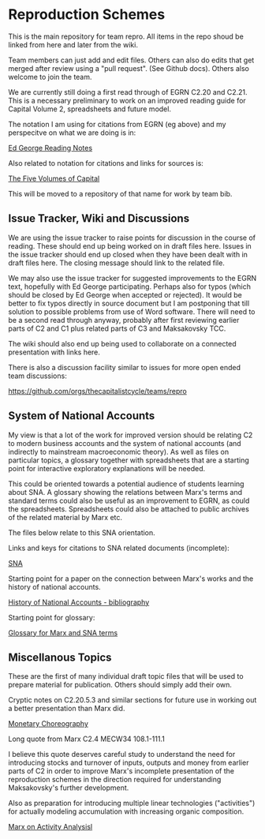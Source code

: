 # Reproduction Schemes

This is the main repository for team repro. All items in the repo shoud be linked from here and later from the wiki.

Team members can just add and edit files. Others can also do edits that get merged after review using a "pull request".
(See Github docs). Others also welcome to join the team.

We are currently still doing a first read through of EGRN C2.20 and C2.21.
This is a necessary preliminary to work on an improved reading guide for Capital Volume 2, spreadsheets and future model.

The notation I am using for citations from EGRN (eg above) and my perspecitve on what we are doing is in:

[Ed George Reading Notes](ed-george-reading-notes.md)

Also related to notation for citations and links for sources is:

[The Five Volumes of Capital](capital-ebooks.md)

This will be moved to a repository of that name for work by team bib.

## Issue Tracker, Wiki and Discussions

We are using the issue tracker to raise points for discussion in the course of reading.
These should end up being worked on in draft files here.
Issues in the issue tracker should end up closed when they have been dealt with in draft files here.
The closing message should link to the related file.

We may also use the issue tracker for suggested improvements to the EGRN text, hopefully with Ed George
participating. Perhaps also for typos (which should be closed by Ed George when accepted or rejected).
It would be better to fix typos directly in source document but I am postponing that till solution
to possible problems from use of Word software. There will need to be a second read through anyway,
probably after first reviewing earlier parts of C2 and C1 plus related parts of C3 and Maksakovsky TCC.

The wiki should also end up being used to collaborate on a connected presentation with links here.

There is also a discussion facility similar to issues for more open ended team discussions:

https://github.com/orgs/thecapitalistcycle/teams/repro

## System of National Accounts

My view is that a lot of the work for improved version should be relating C2 to modern business accounts and the system 
of national accounts (and indirectly to mainstream macroeconomic theory). As well as files on particular topics, a 
glossary together with spreadsheets that are a starting point for interactive exploratory explanations will be needed. 

This could be oriented towards a potential audience of students learning about SNA. A glossary showing the relations 
between Marx's terms and standard terms could also be useful as an improvement to EGRN, as could the spreadsheets. 
Spreadsheets could also be attached to public archives of the related material by Marx etc.

The files below relate to this SNA orientation.

Links and keys for citations to SNA related documents (incomplete):

[SNA](sna.md)

Starting point for a paper on the connection between Marx's works and the history of national accounts.

[History of National Accounts - bibliography](bib-history-national-accounts.md)

Starting point for glossary:

[Glossary for Marx and SNA terms](https://github.com/thecapitalistcycle/reproduction-schemes/blob/master/gloss-marx-sna.md)

## Miscellanous Topics

These are the first of many individual draft topic files that will be used to prepare material for publication. Others
should simply add their own.

Cryptic notes on C2.20.5.3 and similar sections for future use in working out a better presentation than Marx did.

[Monetary Choreography](monetary-choreography.md)

Long quote from Marx C2.4 MECW34 108.1-111.1

I believe this quote deserves careful study to understand the need for introducing stocks and turnover of inputs, outputs and
money from earlier parts of C2 in order to improve Marx's incomplete presentation of the reproduction schemes in the
direction required for understanding Maksakovsky's further development.

Also as preparation for introducing multiple linear technologies ("activities") for actually modeling accumulation with increasing organic composition.

[Marx on Activity Analysisl](quote-marx-activity.md)



